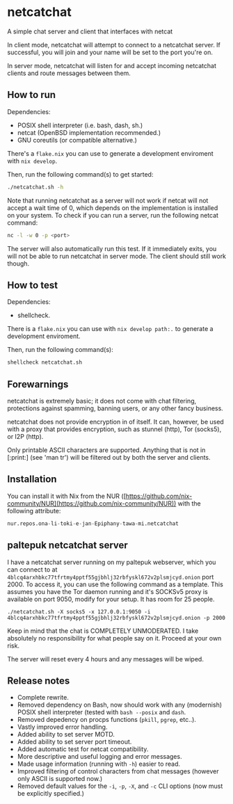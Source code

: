# netcatchat

A simple chat server and client that interfaces with netcat

In client mode, netcatchat will attempt to connect to a netcatchat server. If
successful, you will join and your name will be set to the port you're on.

In server mode, netcatchat will listen for and accept incoming netcatchat
clients and route messages between them.

## How to run

Dependencies:

- POSIX shell interpreter (i.e. bash, dash, sh.)
- netcat (OpenBSD implementation recommended.)
- GNU coreutils (or compatible alternative.)

There's a `flake.nix` you can use to generate a development enviroment with
`nix develop`.

Then, run the following command(s) to get started:

```sh
./netcatchat.sh -h
```

Note that running netcatchat as a server will not work if netcat will not accept
a wait time of 0, which depends on the implementation is installed on your
system. To check if you can run a server, run the following netcat command:

```sh
nc -l -w 0 -p <port>
```

The server will also automatically run this test. If it immediately exits, you
will not be able to run netcatchat in server mode. The client should still work
though.

## How to test

Dependencies:

- shellcheck.

There is a `flake.nix` you can use with `nix develop path:.` to generate a
development enviroment.

Then, run the following command(s):

```sh
shellcheck netcatchat.sh
```


## Forewarnings

netcatchat is extremely basic; it does not come with chat filtering, protections
against spamming, banning users, or any other fancy business.

netcatchat does not provide encryption in of itself. It can, however, be used
with a proxy that provides encryption, such as stunnel (http), Tor (socks5), or
I2P (http).

Only printable ASCII characters are supported. Anything that is not in [:print:]
(see 'man tr') will be filtered out by both the server and clients.

## Installation

You can install it with Nix from the NUR
([https://github.com/nix-community/NUR](https://github.com/nix-community/NUR))
with the following attribute:

```nix
nur.repos.ona-li-toki-e-jan-Epiphany-tawa-mi.netcatchat
```

## paltepuk netcatchat server

I have a netcatchat server running on my paltepuk webserver, which you can
connect to at `4blcq4arxhbkc77tfrtmy4pptf55gjbhlj32rbfyskl672v2plsmjcyd.onion`
port 2000. To access it, you can use the following command as a template. This
assumes you have the Tor daemon running and it's SOCKSv5 proxy is available on
port 9050, modify for your setup. It has room for 25 people.

```
./netcatchat.sh -X socks5 -x 127.0.0.1:9050 -i 4blcq4arxhbkc77tfrtmy4pptf55gjbhlj32rbfyskl672v2plsmjcyd.onion -p 2000
```

Keep in mind that the chat is COMPLETELY UNMODERATED. I take absolutely no
responsibility for what people say on it. Proceed at your own risk.

The server will reset every 4 hours and any messages will be wiped.

## Release notes

- Complete rewrite.
- Removed dependency on Bash, now should work with any (modernish) POSIX shell interpreter (tested with `bash --posix` and `dash`.
- Removed depedency on procps functions (`pkill`, `pgrep`, etc..).
- Vastly improved error handling.
- Added ability to set server MOTD.
- Added ability to set server port timeout.
- Added automatic test for netcat compatibility.
- More descriptive and useful logging and error messages.
- Made usage information (running with `-h`) easier to read.
- Improved filtering of control characters from chat messages (however only ASCII is supported now.)
- Removed default values for the `-i`, `-p`, `-X`, and `-c` CLI options (now must be explicitly specified.)
